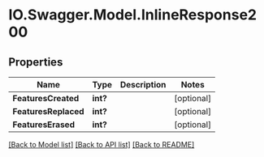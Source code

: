 # IO.Swagger.Model.InlineResponse200
## Properties

Name | Type | Description | Notes
------------ | ------------- | ------------- | -------------
**FeaturesCreated** | **int?** |  | [optional] 
**FeaturesReplaced** | **int?** |  | [optional] 
**FeaturesErased** | **int?** |  | [optional] 

[[Back to Model list]](../README.md#documentation-for-models) [[Back to API list]](../README.md#documentation-for-api-endpoints) [[Back to README]](../README.md)

